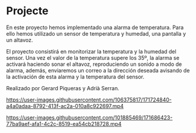 # Projecte

En este proyecto hemos implementado una alarma de temperatura. Para ello hemos utilizado un sensor de temperatura y humedad, una pantalla y  un altavoz.

El proyecto consistirá en monitorizar la temperatura y la humedad del sensor. Una vez el valor de la temperatura supere los 35º, la alarma se activará haciendo sonar el altavoz, reproduciendo un sonido a modo de alarma, además, enviaremos un correo a la dirección deseada avisando de la activación de esta alarma y la temperatura del sensor.

Realizado por Gerard Piqueras y Adrià Serran.


https://user-images.githubusercontent.com/106375817/171724840-a4a0adaa-8792-413f-ac2a-010a8c922697.mp4



https://user-images.githubusercontent.com/101885469/171686423-77ba9aef-afa1-4c2c-8519-ea54cb218728.mp4
